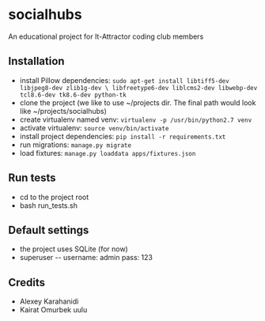 # socialhubs
An educational project for It-Attractor coding club members

## Installation
 * install Pillow dependencies:
    `sudo apt-get install libtiff5-dev libjpeg8-dev zlib1g-dev \
    libfreetype6-dev liblcms2-dev libwebp-dev tcl8.6-dev tk8.6-dev python-tk`
 * clone the project (we like to use ~/projects dir. The final path would look like ~/projects/socialhubs)
 * create virtualenv named venv: `virtualenv -p /usr/bin/python2.7 venv`
 * activate virtualenv: `source venv/bin/activate`
 * install project dependencies: `pip install -r requirements.txt`
 * run migrations: `manage.py migrate`
 * load fixtures: `manage.py loaddata apps/fixtures.json`
 
## Run tests
 * cd to the project root
 * bash run_tests.sh
 
## Default settings
 * the project uses SQLite (for now)
 * superuser -- username: admin pass: 123
 
## Credits
 * Alexey Karahanidi
 * Kairat Omurbek uulu
